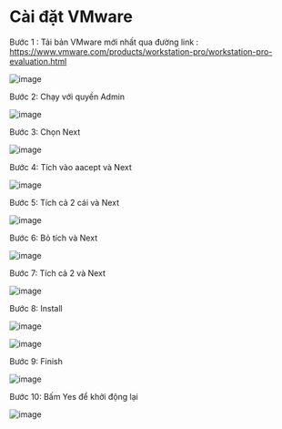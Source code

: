 # Cài đặt VMware

Bước 1 : Tải bản VMware mới nhất qua đường link : https://www.vmware.com/products/workstation-pro/workstation-pro-evaluation.html

![image](https://user-images.githubusercontent.com/111721629/187609110-52d0a17a-1ce3-4a0d-92aa-71e6fef2c1a8.png)

Bước 2: Chạy với quyền Admin

![image](https://user-images.githubusercontent.com/111721629/187613798-58cea12a-44ce-464c-888d-4cae2b05db85.png)

Bước 3: Chọn Next

![image](https://user-images.githubusercontent.com/111721629/187614195-6c6c684b-3131-497c-bf58-4a7f5bf5d711.png)

Bước 4: Tích vào aacept và Next

![image](https://user-images.githubusercontent.com/111721629/187614343-2cd52c18-c03b-4f0c-add1-d2ca89bbad76.png)

Bước 5: Tích cả 2 cái và Next

![image](https://user-images.githubusercontent.com/111721629/187614806-bc613a64-b1a3-4386-9dbc-88b9e08f8ed2.png)

Bước 6: Bỏ tích và Next

![image](https://user-images.githubusercontent.com/111721629/187614993-cbbe4b20-3458-4230-ade3-e4f059f59812.png)

Bước 7: Tích cả 2 và Next

![image](https://user-images.githubusercontent.com/111721629/187615121-c64b9ab8-9bff-4f6a-a253-c40d687beb8a.png)

Bước 8: Install

![image](https://user-images.githubusercontent.com/111721629/187615243-0b796b13-1d91-4afc-a371-6b0472c397a3.png)

![image](https://user-images.githubusercontent.com/111721629/187615358-2f8756b3-24f6-47bb-ba70-f17214125329.png)

Bước 9: Finish

![image](https://user-images.githubusercontent.com/111721629/187615427-3fb89134-4c90-44b4-b209-e85b9707ddc6.png)

Bước 10: Bấm Yes để khởi động lại

![image](https://user-images.githubusercontent.com/111721629/187615554-65c90d13-fce8-4abf-b4d0-57bf888e779f.png)



